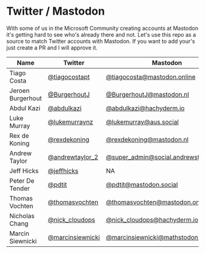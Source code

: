 # Twitter / Mastodon

With some of us in the Microsoft Community creating accounts at Mastodon it's getting hard to see who's already there and not. Let's use this repo as a source to match Twitter accounts with Mastodon. If you want to add your's just create a PR and I will approve it. 

Name | Twitter | Mastodon | Counter.Social | Other
------- |------- | -------- | -------- | --------
Tiago Costa | [@tiagocostapt](https://twitter.com/tiagocostapt)    | [@tiagocosta@mastodon.online](https://mastodon.online/@tiagocosta) | [@tiagocosta@counter.social](https://counter.social/@tiagocosta) | NA
Jeroen Burgerhout | [@BurgerhoutJ](https://twitter.com/BurgerhoutJ)    | [@BurgerhoutJ@mastodon.nl](https://mastodon.online/@BurgerhoutJ) | NA | NA
Abdul Kazi | [@abdulkazi](https://twitter.com/abdulkazi)    | [@abdulkazi@hachyderm.io](https://hachyderm.io/@abdulkazi) | NA | NA
Luke Murray | [@lukemurraynz](https://twitter.com/lukemurraynz)    | [@lukemurray@aus.social](https://aus.social/@lukemurray) | NA | NA
Rex de Koning | [@rexdekoning](https://twitter.com/rexdekoning) | [@rexdekoning@mastodon.nl](https://mastodon.nl/@rexdekoning) | NA | NA
Andrew Taylor | [@andrewtaylor_2](https://twitter.com/AndrewTaylor_2) | [@super_admin@social.andrewstaylor.com](https://social.andrewstaylor.com/@super_admin) | NA | NA
Jeff Hicks | [@jeffhicks](https://twitter.com/jeffhicks) | NA | [@jeffhicks@counter.social](https://counter.social/@JeffHicks) | NA 
Peter De Tender | [@pdtit](https://twitter.com/pdtit)    | [@pdtit@mastodon.social](https://mastodon.social/@pdtit) | NA | NA
Thomas Vochten | [@thomasvochten](https://twitter.com/thomasvochten)    | [@thomasvochten@mastodon.online](https://mastodon.online/@thomasvochten) | NA | NA
Nicholas Chang | [@nick_cloudops](twitter.com/nick_cloudops) | [@nick_cloudops@hachyderm.io](https://hachyderm.io/web/@nick_cloudops) | NA | NA
Marcin Siewnicki | [@marcinsiewnicki](https://twitter.com/MarcinSiewnicki)|[@marcinsiewnicki@mathstodon.xyz ](https://mathstodon.xyz/web/@marcinsiewnicki)|NA|NA
